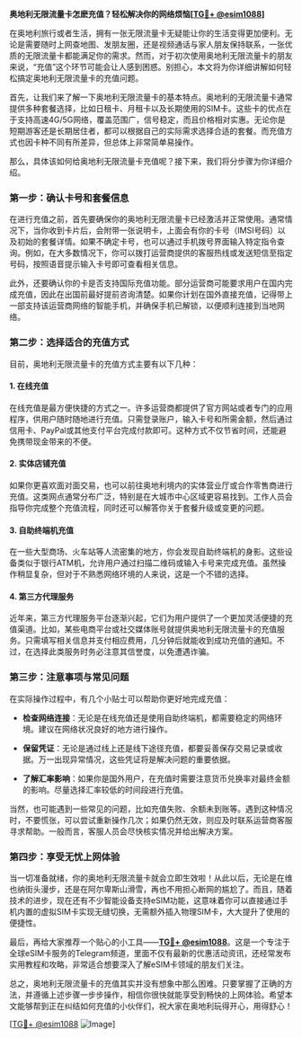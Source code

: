 **奥地利无限流量卡怎麽充值？轻松解决你的网络烦恼[[TG💪+ @esim1088](https://t.me/s/esim1088)]**

在奥地利旅行或者生活，拥有一张无限流量卡无疑能让你的生活变得更加便利。无论是需要随时上网查地图、发朋友圈，还是视频通话与家人朋友保持联系，一张优质的无限流量卡都能满足你的需求。然而，对于初次使用奥地利无限流量卡的朋友来说，“充值”这个环节可能会让人感到困惑。别担心，本文将为你详细讲解如何轻松搞定奥地利无限流量卡的充值问题。

首先，让我们来了解一下奥地利无限流量卡的基本特点。奥地利的无限流量卡通常提供多种套餐选择，比如日租卡、月租卡以及长期使用的SIM卡。这些卡的优点在于支持高速4G/5G网络，覆盖范围广，信号稳定，而且价格相对实惠。无论你是短期游客还是长期居住者，都可以根据自己的实际需求选择合适的套餐。而充值方式也因卡种不同有所差异，但总体上非常简单易操作。

那么，具体该如何给奥地利无限流量卡充值呢？接下来，我们将分步骤为你详细介绍。

### **第一步：确认卡号和套餐信息**

在进行充值之前，首先要确保你的奥地利无限流量卡已经激活并正常使用。通常情况下，当你收到卡片后，会附带一张说明卡，上面会有你的卡号（IMSI号码）以及初始的套餐详情。如果不确定卡号，也可以通过手机拨号界面输入特定指令查询。例如，在大多数情况下，你可以拨打运营商提供的客服热线或发送短信至指定号码，按照语音提示输入卡号即可查看相关信息。

此外，还要确认你的卡是否支持国际充值功能。部分运营商可能要求用户在国内完成充值，因此在出国前最好提前咨询清楚。如果你计划在国外直接充值，记得带上一部支持该运营商网络的智能手机，并确保手机已解锁，以便顺利连接到当地网络。

### **第二步：选择适合的充值方式**

目前，奥地利无限流量卡的充值方式主要有以下几种：

#### **1. 在线充值**
在线充值是最方便快捷的方式之一。许多运营商都提供了官方网站或者专门的应用程序，供用户随时随地进行充值。只需登录账户，输入卡号和所需金额，然后通过信用卡、PayPal或其他支付平台完成付款即可。这种方式不仅节省时间，还能避免携带现金带来的不便。

#### **2. 实体店铺充值**
如果你更喜欢面对面交易，也可以前往奥地利境内的实体营业厅或合作零售商进行充值。这类网点通常分布广泛，特别是在大城市中心区域更容易找到。工作人员会指导你完成整个充值流程，同时还可以解答你关于套餐升级或变更的问题。

#### **3. 自助终端机充值**
在一些大型商场、火车站等人流密集的地方，你会发现自助终端机的身影。这些设备类似于银行ATM机，允许用户通过扫描二维码或输入卡号来完成充值。虽然操作稍显复杂，但对于不熟悉网络环境的人来说，这是一个不错的选择。

#### **4. 第三方代理服务**
近年来，第三方代理服务平台逐渐兴起，它们为用户提供了一个更加灵活便捷的充值渠道。比如，某些电商平台或社交媒体账号就提供奥地利无限流量卡的充值服务。只需填写相关信息并支付相应费用，几分钟后就能收到成功充值的通知。不过，在选择此类服务时务必注意其信誉度，以免遭遇诈骗。

### **第三步：注意事项与常见问题**

在实际操作过程中，有几个小贴士可以帮助你更好地完成充值：

- **检查网络连接**：无论是在线充值还是使用自助终端机，都需要稳定的网络环境。建议在网络状况良好的地方进行操作。
  
- **保留凭证**：无论是通过线上还是线下途径充值，都要妥善保存交易记录或收据。万一出现异常情况，这些凭证将是解决问题的重要依据。
  
- **了解汇率影响**：如果你是国外用户，在充值时需要注意货币兑换率对最终金额的影响。尽量选择汇率较低的时间段进行充值。

当然，也可能遇到一些常见的问题，比如充值失败、余额未到账等。遇到这种情况时，不要慌张，可以尝试重新操作几次；如果仍然无效，则应及时联系运营商客服寻求帮助。一般而言，客服人员会尽快核实情况并给出解决方案。

### **第四步：享受无忧上网体验**

当一切准备就绪，你的奥地利无限流量卡就会立即生效啦！从此以后，无论是在维也纳街头漫步，还是在阿尔卑斯山滑雪，再也不用担心断网的尴尬了。而且，随着技术的进步，现在还有不少智能设备支持eSIM功能，这意味着你可以直接通过手机内置的虚拟SIM卡实现无缝切换，无需额外插入物理SIM卡，大大提升了使用的便捷性。

最后，再给大家推荐一个贴心的小工具——**[TG💪+ @esim1088](https://t.me/s/esim1088)**。这是一个专注于全球eSIM卡服务的Telegram频道，里面不仅有最新的优惠活动资讯，还经常发布实用教程和攻略，非常适合想要深入了解eSIM卡领域的朋友们关注。

总之，奥地利无限流量卡的充值其实并没有想象中那么困难。只要掌握了正确的方法，并遵循上述步骤一步步操作，相信你很快就能享受到畅快的上网体验。希望本文能够帮到正在纠结如何充值的小伙伴们，祝大家在奥地利玩得开心，用得舒心！

[[TG💪+ @esim1088](https://t.me/s/esim1088) ![Image](https://i.postimg.cc/4NQfJmqS/Snipaste-2025-05-13-00-14-12.png)]
